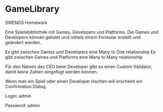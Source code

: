 # GameLibrary

SWENGS Homework

Eine Spielebibliothek mit Games, Developers und Platforms.
Die Games und Developers können gelistet und mittels einem Formular erstellt und geändert werden.

Es gibt zwischen Games und Developers eine Many to One relationship
Es gibt zwischen Games und Platforms eine Many to Many relationship

Für den Namen des CEO beim Developer gibt es einen Custom Validator, damit keine Zahlen eingefügt werden können.

Wenn man ein Spiel oder einen Developer löschen will erscheint ein Confirmation Dialog.

Login: admin

Password: admin

